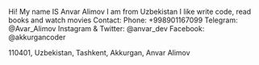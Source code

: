 Hi! My name IS Anvar Alimov
I am from Uzbekistan
I like write code, read books and watch movies
Contact:
Phone: +998901167099
Telegram: @Avar_Alimov
Instagram & Twitter: @anvar_dev
Facebook: @akkurgancoder

110401, Uzbekistan, Tashkent, Akkurgan, Anvar Alimov

<!---
anvaralimov/anvaralimov is a ✨ special ✨ repository because its `README.md` (this file) appears on your GitHub profile.
You can click the Preview link to take a look at your changes.
--->
